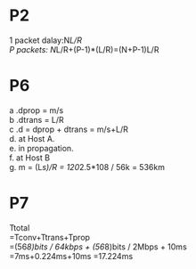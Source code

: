 # P2
1 packet dalay:N*L/R  
P packets: N*L/R+(P-1)*(L/R)=(N+P-1)L/R

# P6
a .dprop = m/s  
b .dtrans = L/R  
c .d = dprop + dtrans = m/s+L/R  
d. at Host A.  
e. in propagation.  
f. at Host B  
g. m = (L*s)/R = 120*2.5*108 / 56k = 536km

# P7
Ttotal  
=Tconv+Ttrans+Tprop  
=(56*8)bits / 64kbps + (56*8)bits / 2Mbps + 10ms   
=7ms+0.224ms+10ms =17.224ms
